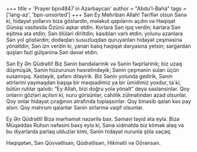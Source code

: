 +++
title = 'Prayer bpn4847 in Azərbaycan'
author = "Abdu'l-Bahá"
tags = ['lang-az', 'bpn-unsorted']
+++
Sən Ey Mehriban Allah! Təriflər olsun Sənə ki, hidayət yollarını bizə göstərdin, mələkut qapılarını açdın və Həqiqət Günəşi vasitəsilə Özünü aşkar etdin. Korlara Sən işıq verdin; karlara Sən eşitmə əta etdin; Sən ölüləri diriltdin; kasıbları varlı etdin; yolunu azanlara Sən yol göstərdin; dodaqları susuzluqdan quruyanları hidayət çeşməsinə yönəltdin; Sən izn verdin ki, yanan balıq həqiqət dəryasına yetsin; sərgərdan quşları fəzl gülşəninə Sən dəvət etdin.

Sən Ey Ən Qüdrətli! Biz Sənin bəndələrinik və Sənin fəqirlərinik; biz uzaq düşmüşük, Sənin hüzurunun həsrətindəyik; Sənin çeşmənin suları üçün susamışıq. Xəstəyik, şəfanı diləyirik. Biz Sənin yolunda gedirik, Sənin ətirlərini yaymaqdan başqa bir məqsədimiz ya bir ümidimiz yoxdur, ta ki, bütün ruhlar qalxıb: “Ey Allah, bizi doğru yola yönəlt” deyə səslənsinlər. Qoy onların gözləri açılsın ki, nuru görsünlər, cahillik zülmətindən azad olsunlar. Qoy onlar hidayət çırağınıın ətrafında toplaşsınlar. Qoy binəsib qalan kəs pay alsın. Qoy məhrum qalanlar Sənin sirlərinə vaqif olsunlar.

Ey Ən Qüdrətli! Bizə mərhəmət nəzərilə bax. Səmavi təyid əta eylə. Bizə Müqəddəs Ruhun nəfəsini bəxş eylə ki, Sənə xidmətdə biz kömək alaq və bu diyarlarda parlaq ulduzlar kimi, Sənin hidayət nurunla şölə saçaq.

Həqiqətən, Sən Qüvvətlisən, Qüdrətlisən, Hikmətli və Görənsən.
